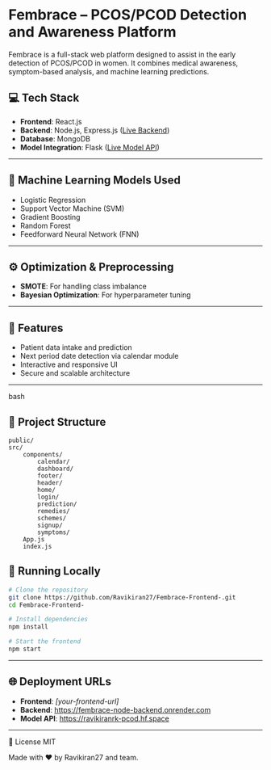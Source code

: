 
# Fembrace – PCOS/PCOD Detection and Awareness Platform

Fembrace is a full-stack web platform designed to assist in the early detection of PCOS/PCOD in women. It combines medical awareness, symptom-based analysis, and machine learning predictions.


## 💻 Tech Stack

- **Frontend**: React.js  
- **Backend**: Node.js, Express.js ([Live Backend](https://fembrace-node-backend.onrender.com))  
- **Database**: MongoDB  
- **Model Integration**: Flask ([Live Model API](https://ravikiranrk-pcod.hf.space))

---

## 🧠 Machine Learning Models Used

- Logistic Regression  
- Support Vector Machine (SVM)  
- Gradient Boosting  
- Random Forest  
- Feedforward Neural Network (FNN)

---

## ⚙️ Optimization & Preprocessing

- **SMOTE**: For handling class imbalance  
- **Bayesian Optimization**: For hyperparameter tuning

---

## 🚀 Features

- Patient data intake and prediction
- Next period date detection via calendar module
- Interactive and responsive UI
- Secure and scalable architecture

---


bash

## 📂 Project Structure

```
public/
src/
	components/
		calendar/
		dashboard/
		footer/
		header/
		home/
		login/
		prediction/
		remedies/
		schemes/
		signup/
		symptoms/
	App.js
	index.js
```


## 🚀 Running Locally
```bash
# Clone the repository
git clone https://github.com/Ravikiran27/Fembrace-Frontend-.git
cd Fembrace-Frontend-

# Install dependencies
npm install

# Start the frontend
npm start
```

---

## 🌐 Deployment URLs

- **Frontend**: _[your-frontend-url]_  
- **Backend**: https://fembrace-node-backend.onrender.com  
- **Model API**: https://ravikiranrk-pcod.hf.space

---

📌 License
MIT

Made with ❤️ by Ravikiran27 and team.
